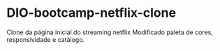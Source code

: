 # DIO-bootcamp-netflix-clone
Clone da página inicial do streaming netflix
Modificado paleta de cores, responsividade e catálogo.
